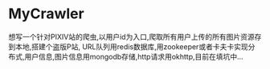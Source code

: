 # MyCrawler
想写一个针对PIXIV站的爬虫,以用户id为入口,爬取所有用户上传的所有图片资源存到本地,搭建个盗版P站,
URL队列用redis数据库,用zookeeper或者卡夫卡实现分布式,用户信息,图片信息用mongodb存储,http请求用okhttp,目前在填坑中...
